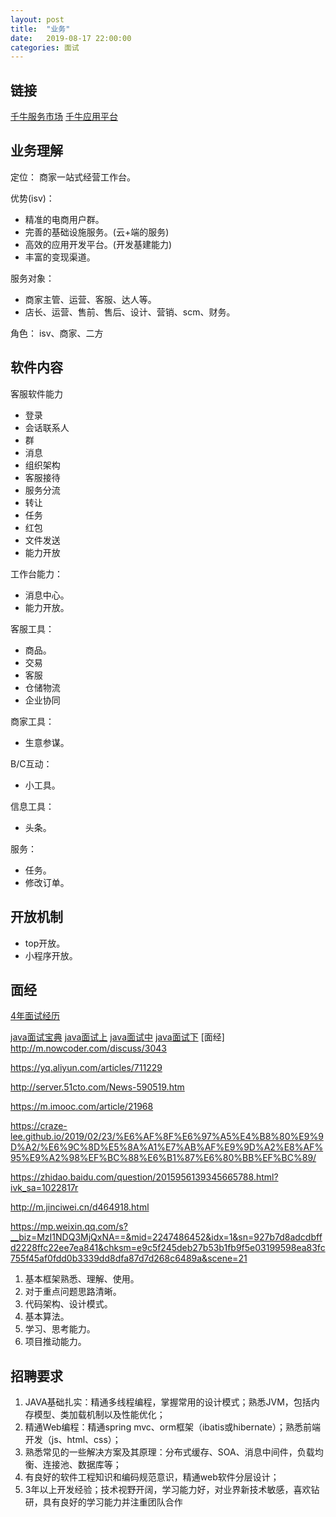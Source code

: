 ```yaml
---
layout: post
title:  "业务"
date:   2019-08-17 22:00:00
categories: 面试
---
```


## 链接

[千牛服务市场](https://fuwu.taobao.com/?spm=a1z13.fuwu-indext-2018.54321-ddsy.1.5d335acaGFhdOd)
[千牛应用平台](https://alimarket.taobao.com/markets/qnww/application-platform?spm=a219a.7386653.1.6.685e286cOFDsuF)



 ## 业务理解
 
 定位：
 商家一站式经营工作台。
 
 优势(isv)：
 * 精准的电商用户群。
 * 完善的基础设施服务。(云+端的服务)
 * 高效的应用开发平台。(开发基建能力)
 * 丰富的变现渠道。

 服务对象：
 * 商家主管、运营、客服、达人等。
 * 店长、运营、售前、售后、设计、营销、scm、财务。
  
 角色：
 isv、商家、二方
 
 ## 软件内容
 
 客服软件能力
 * 登录
 * 会话联系人
 * 群
 * 消息
 * 组织架构
 * 客服接待
 * 服务分流
 * 转让
 * 任务
 * 红包
 * 文件发送
 * 能力开放

 工作台能力：
 * 消息中心。
 * 能力开放。

 客服工具：
 * 商品。
 * 交易
 * 客服
 * 仓储物流
 * 企业协同
 
 商家工具：
 * 生意参谋。
 
 B/C互动：
 * 小工具。

 信息工具：
 * 头条。

 服务：
 * 任务。
 * 修改订单。
 
 ## 开放机制

 * top开放。
 * 小程序开放。


 ## 面经

 [4年面试经历](https://blog.csdn.net/v123411739/article/details/99708892)

 [java面试宝典](https://blog.csdn.net/u014745069/article/details/79822999)
 [java面试上](https://blog.csdn.net/jackfrued/article/details/44921941)
 [java面试中](https://blog.csdn.net/jackfrued/article/details/44931137)
 [java面试下](https://blog.csdn.net/jackfrued/article/details/44931161)
 [面经]
http://m.nowcoder.com/discuss/3043

https://yq.aliyun.com/articles/711229

http://server.51cto.com/News-590519.htm

https://m.imooc.com/article/21968

https://craze-lee.github.io/2019/02/23/%E6%AF%8F%E6%97%A5%E4%B8%80%E9%9D%A2/%E6%9C%8D%E5%8A%A1%E7%AB%AF%E9%9D%A2%E8%AF%95%E9%A2%98%EF%BC%88%E6%B1%87%E6%80%BB%EF%BC%89/

https://zhidao.baidu.com/question/2015956139345665788.html?ivk_sa=1022817r

http://m.jinciwei.cn/d464918.html

https://mp.weixin.qq.com/s?__biz=MzI1NDQ3MjQxNA==&mid=2247486452&idx=1&sn=927b7d8adcdbffd2228ffc22ee7ea841&chksm=e9c5f245deb27b53b1fb9f5e03199598ea83fc755f45af0fdd0b3339dd8dfa87d7d268c6489a&scene=21


1. 基本框架熟悉、理解、使用。
2. 对于重点问题思路清晰。
3. 代码架构、设计模式。
4. 基本算法。
5. 学习、思考能力。
6. 项目推动能力。

## 招聘要求

1. JAVA基础扎实：精通多线程编程，掌握常用的设计模式；熟悉JVM，包括内存模型、类加载机制以及性能优化；
2. 精通Web编程：精通spring mvc、orm框架（ibatis或hibernate）；熟悉前端开发（js、html、css）；
3. 熟悉常见的一些解决方案及其原理：分布式缓存、SOA、消息中间件，负载均衡、连接池、数据库等；
4. 有良好的软件工程知识和编码规范意识，精通web软件分层设计；
5. 3年以上开发经验；技术视野开阔，学习能力好，对业界新技术敏感，喜欢钻研，具有良好的学习能力并注重团队合作